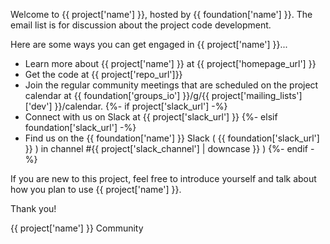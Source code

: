 Welcome to {{ project['name'] }}, hosted by {{ foundation['name'] }}. The email list is for discussion about the project code development.

Here are some ways you can get engaged in {{ project['name'] }}...

- Learn more about {{ project['name'] }} at {{ project['homepage_url'] }}
- Get the code at {{ project['repo_url']}}
- Join the regular community meetings that are scheduled on the project calendar at {{ foundation['groups_io'] }}/g/{{ project['mailing_lists']['dev'] }}/calendar.
{%- if project['slack_url'] -%}
- Connect with us on Slack at {{ project['slack_url'] }}
{%- elsif foundation['slack_url'] -%}
- Find us on the {{ foundation['name'] }} Slack ( {{ foundation['slack_url'] }} ) in channel #{{ project['slack_channel'] | downcase }} )
{%- endif -%}

If you are new to this project, feel free to introduce yourself and talk about how you plan to use {{ project['name'] }}.

Thank you!

{{ project['name'] }} Community

